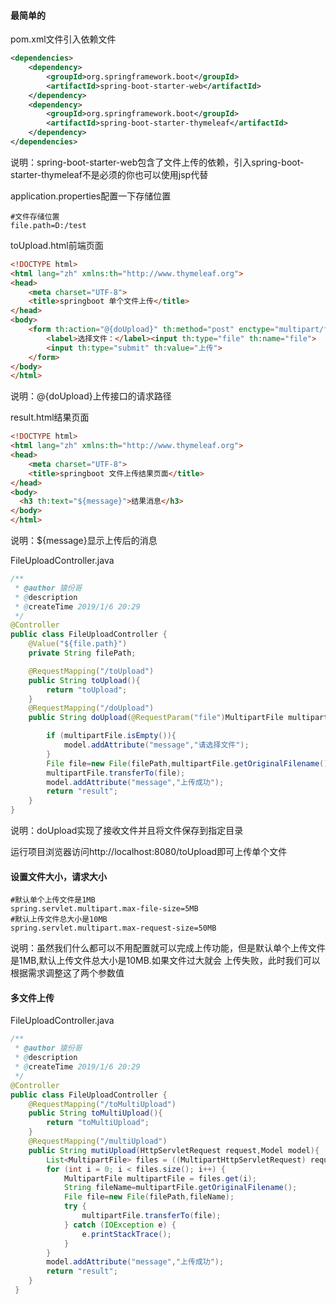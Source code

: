 #### 最简单的
pom.xml文件引入依赖文件
```xml
<dependencies>
    <dependency>
        <groupId>org.springframework.boot</groupId>
        <artifactId>spring-boot-starter-web</artifactId>
    </dependency>
    <dependency>
        <groupId>org.springframework.boot</groupId>
        <artifactId>spring-boot-starter-thymeleaf</artifactId>
    </dependency>
</dependencies>
```
说明：spring-boot-starter-web包含了文件上传的依赖，引入spring-boot-starter-thymeleaf不是必须的你也可以使用jsp代替

application.properties配置一下存储位置
```
#文件存储位置
file.path=D:/test
```

toUpload.html前端页面
```html
<!DOCTYPE html>
<html lang="zh" xmlns:th="http://www.thymeleaf.org">
<head>
    <meta charset="UTF-8">
    <title>springboot 单个文件上传</title>
</head>
<body>
    <form th:action="@{doUpload}" th:method="post" enctype="multipart/form-data">
        <label>选择文件：</label><input th:type="file" th:name="file">
        <input th:type="submit" th:value="上传">
    </form>
</body>
</html>
```
说明：@{doUpload}上传接口的请求路径

result.html结果页面
```html
<!DOCTYPE html>
<html lang="zh" xmlns:th="http://www.thymeleaf.org">
<head>
    <meta charset="UTF-8">
    <title>springboot 文件上传结果页面</title>
</head>
<body>
  <h3 th:text="${message}">结果消息</h3>
</body>
</html>
```

说明：${message}显示上传后的消息

FileUploadController.java
```java
/**
 * @author 猿份哥
 * @description
 * @createTime 2019/1/6 20:29
 */
@Controller
public class FileUploadController {
    @Value("${file.path}")
    private String filePath;

    @RequestMapping("/toUpload")
    public String toUpload(){
        return "toUpload";
    }
    @RequestMapping("/doUpload")
    public String doUpload(@RequestParam("file")MultipartFile multipartFile, Model model) throws IOException {

        if (multipartFile.isEmpty()){
            model.addAttribute("message","请选择文件");
        }
        File file=new File(filePath,multipartFile.getOriginalFilename());
        multipartFile.transferTo(file);
        model.addAttribute("message","上传成功");
        return "result";
    }
}
```
说明：doUpload实现了接收文件并且将文件保存到指定目录

运行项目浏览器访问http://localhost:8080/toUpload即可上传单个文件

#### 设置文件大小，请求大小
```properties
#默认单个上传文件是1MB
spring.servlet.multipart.max-file-size=5MB
#默认上传文件总大小是10MB
spring.servlet.multipart.max-request-size=50MB
```
说明：虽然我们什么都可以不用配置就可以完成上传功能，但是默认单个上传文件是1MB,默认上传文件总大小是10MB.如果文件过大就会
上传失败，此时我们可以根据需求调整这了两个参数值

#### 多文件上传
FileUploadController.java
```java
/**
 * @author 猿份哥
 * @description
 * @createTime 2019/1/6 20:29
 */
@Controller
public class FileUploadController {
    @RequestMapping("/toMultiUpload")
    public String toMultiUpload(){
        return "toMultiUpload";
    }
    @RequestMapping("/multiUpload")
    public String mutiUpload(HttpServletRequest request,Model model){
        List<MultipartFile> files = ((MultipartHttpServletRequest) request).getFiles("file");
        for (int i = 0; i < files.size(); i++) {
            MultipartFile multipartFile = files.get(i);
            String fileName=multipartFile.getOriginalFilename();
            File file=new File(filePath,fileName);
            try {
                multipartFile.transferTo(file);
            } catch (IOException e) {
                e.printStackTrace();
            }
        }
        model.addAttribute("message","上传成功");
        return "result";
    }
 }
```


